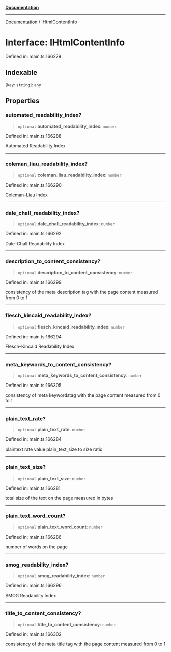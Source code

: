 [**Documentation**](../README.md)

***

[Documentation](../README.md) / IHtmlContentInfo

# Interface: IHtmlContentInfo

Defined in: main.ts:166279

## Indexable

\[`key`: `string`\]: `any`

## Properties

### automated\_readability\_index?

> `optional` **automated\_readability\_index**: `number`

Defined in: main.ts:166288

Automated Readability Index

***

### coleman\_liau\_readability\_index?

> `optional` **coleman\_liau\_readability\_index**: `number`

Defined in: main.ts:166290

Coleman–Liau Index

***

### dale\_chall\_readability\_index?

> `optional` **dale\_chall\_readability\_index**: `number`

Defined in: main.ts:166292

Dale–Chall Readability Index

***

### description\_to\_content\_consistency?

> `optional` **description\_to\_content\_consistency**: `number`

Defined in: main.ts:166299

consistency of the meta description tag with the page content
measured from 0 to 1

***

### flesch\_kincaid\_readability\_index?

> `optional` **flesch\_kincaid\_readability\_index**: `number`

Defined in: main.ts:166294

Flesch–Kincaid Readability Index

***

### meta\_keywords\_to\_content\_consistency?

> `optional` **meta\_keywords\_to\_content\_consistency**: `number`

Defined in: main.ts:166305

consistency of meta keywordstag with the page content
measured from 0 to 1

***

### plain\_text\_rate?

> `optional` **plain\_text\_rate**: `number`

Defined in: main.ts:166284

plaintext rate value
plain_text_size to size ratio

***

### plain\_text\_size?

> `optional` **plain\_text\_size**: `number`

Defined in: main.ts:166281

total size of the text on the page measured in bytes

***

### plain\_text\_word\_count?

> `optional` **plain\_text\_word\_count**: `number`

Defined in: main.ts:166286

number of words on the page

***

### smog\_readability\_index?

> `optional` **smog\_readability\_index**: `number`

Defined in: main.ts:166296

SMOG Readability Index

***

### title\_to\_content\_consistency?

> `optional` **title\_to\_content\_consistency**: `number`

Defined in: main.ts:166302

consistency of the meta title tag with the page content
measured from 0 to 1
